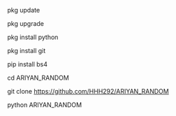 pkg update

pkg upgrade

pkg install python

pkg install git

pip install bs4

cd ARIYAN_RANDOM

git clone https://github.com/HHH292/ARIYAN_RANDOM

python ARIYAN_RANDOM
